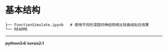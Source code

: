 # 基本结构

```
├── FunctionSimulate.ipynb   # 使用不同的深度的神经网络比较曲线拟合效果
└── README
```

---

~~python3.6~~ ~~keras2.1~~
